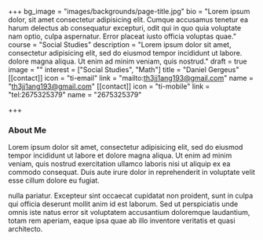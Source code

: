 +++
bg_image = "images/backgrounds/page-title.jpg"
bio = "Lorem ipsum dolor, sit amet consectetur adipisicing elit. Cumque accusamus tenetur ea harum delectus ab consequatur excepturi, odit qui in quo quia voluptate nam optio, culpa aspernatur. Error placeat iusto officia voluptas quae."
course = "Social Studies"
description = "Lorem ipsum dolor sit amet, consectetur adipisicing elit, sed do eiusmod tempor incididunt ut labore. dolore magna aliqua. Ut enim ad minim veniam, quis nostrud."
draft = true
image = ""
interest = ["Social Studies", "Math"]
title = "Daniel Gergeus"
[[contact]]
icon = "ti-email"
link = "mailto:th3jj1ang193@gmail.com"
name = "th3jj1ang193@gmail.com"
[[contact]]
icon = "ti-mobile"
link = "tel:2675325379"
name = "2675325379"

+++
### About Me

Lorem ipsum dolor sit amet, consectetur adipisicing elit, sed do eiusmod tempor incididunt ut
labore et dolore magna aliqua. Ut enim ad minim veniam, quis nostrud exercitation ullamco laboris nisi ut aliquip ex ea commodo consequat. Duis aute irure dolor in reprehenderit in voluptate velit esse cillum dolore eu fugiat.

nulla pariatur. Excepteur sint occaecat cupidatat non proident, sunt in culpa qui officia deserunt mollit
anim id est laborum. Sed ut perspiciatis unde omnis iste natus error sit voluptatem accusantium doloremque
laudantium, totam rem aperiam, eaque ipsa quae ab illo inventore veritatis et quasi architecto.